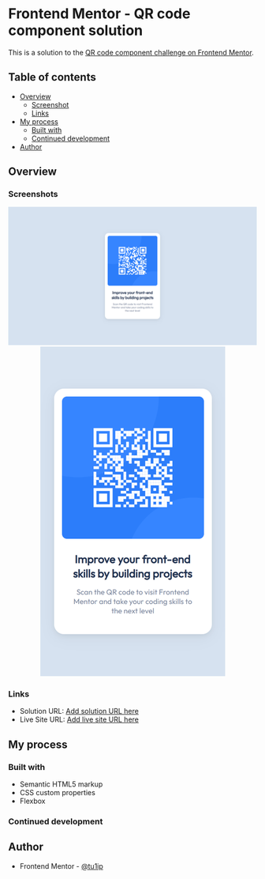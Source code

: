 # Frontend Mentor - QR code component solution

This is a solution to the [QR code component challenge on Frontend Mentor](https://www.frontendmentor.io/challenges/qr-code-component-iux_sIO_H).

## Table of contents

- [Overview](#overview)
  - [Screenshot](#screenshot)
  - [Links](#links)
- [My process](#my-process)
  - [Built with](#built-with)
  - [Continued development](#continued-development)
- [Author](#author)

## Overview

### Screenshots

<div style="text-align: center;">
  <img  src="screenshots/Desktop.png" alt="Desktop View" >
</div>
<div style="text-align: center;">
  <img  src="screenshots/Mobile.png" alt="Mobile View" >
</div>

### Links

- Solution URL: [Add solution URL here](https://your-solution-url.com)
- Live Site URL: [Add live site URL here](https://your-live-site-url.com)

## My process

### Built with

- Semantic HTML5 markup
- CSS custom properties
- Flexbox

### Continued development

## Author

- Frontend Mentor - [@tu1ip](https://www.frontendmentor.io/profile/tu1ip)
